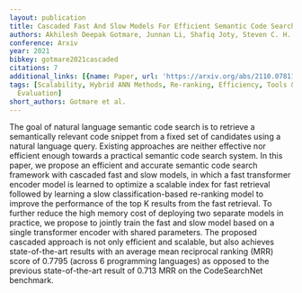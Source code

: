 ```yaml
---
layout: publication
title: Cascaded Fast And Slow Models For Efficient Semantic Code Search
authors: Akhilesh Deepak Gotmare, Junnan Li, Shafiq Joty, Steven C. H. Hoi
conference: Arxiv
year: 2021
bibkey: gotmare2021cascaded
citations: 7
additional_links: [{name: Paper, url: 'https://arxiv.org/abs/2110.07811'}]
tags: [Scalability, Hybrid ANN Methods, Re-ranking, Efficiency, Tools & Libraries,
  Evaluation]
short_authors: Gotmare et al.
---
```

The goal of natural language semantic code search is to retrieve a
semantically relevant code snippet from a fixed set of candidates using a
natural language query. Existing approaches are neither effective nor efficient
enough towards a practical semantic code search system. In this paper, we
propose an efficient and accurate semantic code search framework with cascaded
fast and slow models, in which a fast transformer encoder model is learned to
optimize a scalable index for fast retrieval followed by learning a slow
classification-based re-ranking model to improve the performance of the top K
results from the fast retrieval. To further reduce the high memory cost of
deploying two separate models in practice, we propose to jointly train the fast
and slow model based on a single transformer encoder with shared parameters.
The proposed cascaded approach is not only efficient and scalable, but also
achieves state-of-the-art results with an average mean reciprocal ranking (MRR)
score of 0.7795 (across 6 programming languages) as opposed to the previous
state-of-the-art result of 0.713 MRR on the CodeSearchNet benchmark.
